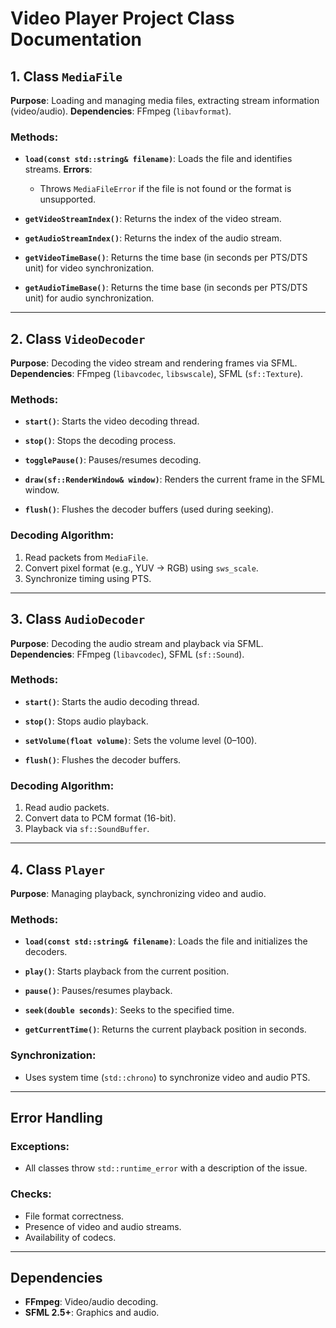 # Video Player Project Class Documentation

## 1. Class `MediaFile`
**Purpose**: Loading and managing media files, extracting stream information (video/audio).
**Dependencies**: FFmpeg (`libavformat`).

### Methods:
- **`load(const std::string& filename)`**:
  Loads the file and identifies streams.
  **Errors**:
  - Throws `MediaFileError` if the file is not found or the format is unsupported.

- **`getVideoStreamIndex()`**:
  Returns the index of the video stream.

- **`getAudioStreamIndex()`**:
  Returns the index of the audio stream.

- **`getVideoTimeBase()`**:
  Returns the time base (in seconds per PTS/DTS unit) for video synchronization.

- **`getAudioTimeBase()`**:
  Returns the time base (in seconds per PTS/DTS unit) for audio synchronization.

---

## 2. Class `VideoDecoder`
**Purpose**: Decoding the video stream and rendering frames via SFML.
**Dependencies**: FFmpeg (`libavcodec`, `libswscale`), SFML (`sf::Texture`).

### Methods:
- **`start()`**:
  Starts the video decoding thread.

- **`stop()`**:
  Stops the decoding process.

- **`togglePause()`**:
  Pauses/resumes decoding.

- **`draw(sf::RenderWindow& window)`**:
  Renders the current frame in the SFML window.

- **`flush()`**:
  Flushes the decoder buffers (used during seeking).

### Decoding Algorithm:
1. Read packets from `MediaFile`.
2. Convert pixel format (e.g., YUV -> RGB) using `sws_scale`.
3. Synchronize timing using PTS.

---

## 3. Class `AudioDecoder`
**Purpose**: Decoding the audio stream and playback via SFML.
**Dependencies**: FFmpeg (`libavcodec`), SFML (`sf::Sound`).

### Methods:
- **`start()`**:
  Starts the audio decoding thread.

- **`stop()`**:
  Stops audio playback.

- **`setVolume(float volume)`**:
  Sets the volume level (0–100).

- **`flush()`**:
  Flushes the decoder buffers.

### Decoding Algorithm:
1. Read audio packets.
2. Convert data to PCM format (16-bit).
3. Playback via `sf::SoundBuffer`.

---

## 4. Class `Player`
**Purpose**: Managing playback, synchronizing video and audio.

### Methods:
- **`load(const std::string& filename)`**:
  Loads the file and initializes the decoders.

- **`play()`**:
  Starts playback from the current position.

- **`pause()`**:
  Pauses/resumes playback.

- **`seek(double seconds)`**:
  Seeks to the specified time.

- **`getCurrentTime()`**:
  Returns the current playback position in seconds.

### Synchronization:
- Uses system time (`std::chrono`) to synchronize video and audio PTS.

---

## Error Handling
### Exceptions:
- All classes throw `std::runtime_error` with a description of the issue.

### Checks:
- File format correctness.
- Presence of video and audio streams.
- Availability of codecs.

---

## Dependencies
- **FFmpeg**: Video/audio decoding.
- **SFML 2.5+**: Graphics and audio.
```
